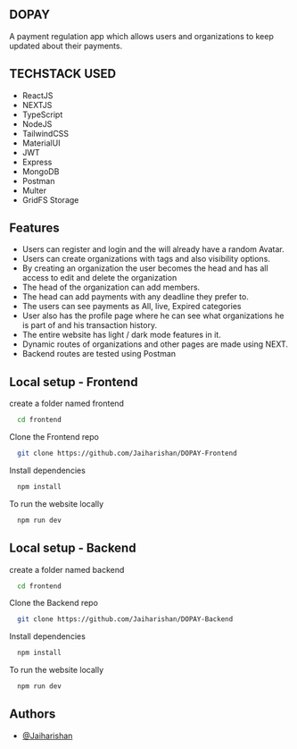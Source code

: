 ## DOPAY

A payment regulation app which allows users and organizations to keep updated about their payments.

## TECHSTACK USED

- ReactJS
- NEXTJS
- TypeScript
- NodeJS
- TailwindCSS
- MaterialUI
- JWT
- Express
- MongoDB
- Postman
- Multer
- GridFS Storage

## Features

- Users can register and login and the will already have a random Avatar.
- Users can create organizations with tags and also visibility options.
- By creating an organization the user becomes the head and has all access to edit and delete the organization
- The head of the organization can add members.
- The head can add payments with any deadline they prefer to.
- The users can see payments as All, live, Expired categories
- User also has the profile page where he can see what organizations he is part of and his transaction history.
- The entire website has light / dark mode features in it.
- Dynamic routes of organizations and other pages are made using NEXT.
- Backend routes are tested using Postman

## Local setup - Frontend

create a folder named frontend

```bash
  cd frontend
```

Clone the Frontend repo

```bash
  git clone https://github.com/Jaiharishan/DOPAY-Frontend
```

Install dependencies

```bash
  npm install
```

To run the website locally

```bash
  npm run dev
```

## Local setup - Backend

create a folder named backend

```bash
  cd frontend
```

Clone the Backend repo

```bash
  git clone https://github.com/Jaiharishan/DOPAY-Backend
```

Install dependencies

```bash
  npm install
```

To run the website locally

```bash
  npm run dev
```

## Authors

- [@Jaiharishan](https://www.github.com/Jaiharishan)
